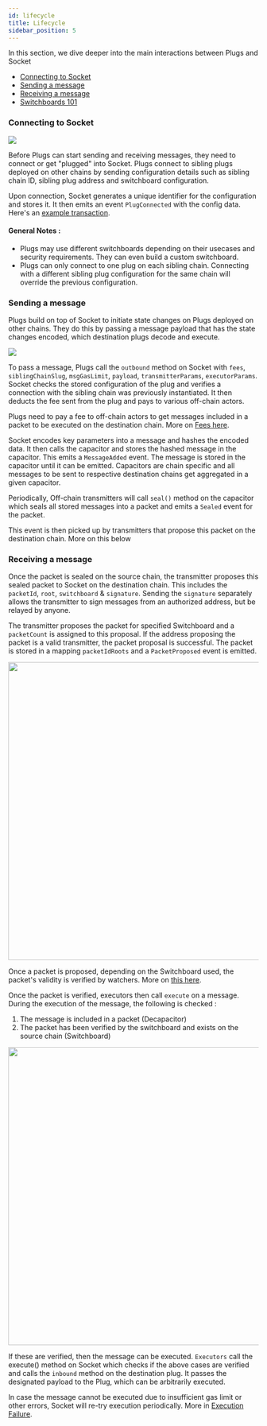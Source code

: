 ```yaml
---
id: lifecycle
title: Lifecycle
sidebar_position: 5
---
```


In this section, we dive deeper into the main interactions between Plugs and Socket
- [Connecting to Socket](#connecting-to-socket)
- [Sending a message](#sending-a-message)
- [Receiving a message](#receiving-a-message)
- [Switchboards 101](#switchboards-101)


### Connecting to Socket 

<img src="/img/ConnectToDL.png" />

Before Plugs can start sending and receiving messages, they need to connect or get "plugged" into Socket. Plugs connect to sibling plugs deployed on other chains by sending configuration details such as sibling chain ID, sibling plug address and switchboard configuration.

Upon connection, Socket generates a unique identifier for the configuration and stores it. It then emits an event `PlugConnected` with the config data. Here's an [example transaction](https://polygonscan.com/tx/0x58231336368ff437883ada95d30897679f64257c981ee19dab8147c0b3828d0a#eventlog).

#### General Notes :

- Plugs may use different switchboards depending on their usecases and security requirements. They can even build a custom switchboard.
- Plugs can only connect to one plug on each sibling chain. Connecting with a different sibling plug configuration for the same chain will override the previous configuration.


### Sending a message 

Plugs build on top of Socket to initiate state changes on Plugs deployed on other chains. They do this by passing a message payload that has the state changes encoded, which destination plugs decode and execute.

 <img src="/img/SendMessageOutbound.png" />

To pass a message, Plugs call the `outbound` method on Socket with `fees`, `siblingChainSlug`, `msgGasLimit`, `payload`, `transmitterParams`, `executorParams`. Socket checks the stored configuration of the plug and verifies a connection with the sibling chain was previously instantiated. It then deducts the fee sent from the plug and pays to various off-chain actors.

Plugs need to pay a fee to off-chain actors to get messages included in a packet to be executed on the destination chain. More on [Fees here](./Concepts/Fees.md).

<!-- WIP : Link key parameters && link capacitor -->
<!-- WIP : Highlight capacitors are modular and different types of capacitors can exist which can be configured on switchboard -->
Socket encodes key parameters into a message and hashes the encoded data. It then calls the capacitor and stores the hashed message in the capacitor. This emits a `MessageAdded` event. The message is stored in the capacitor until it can be emitted. Capacitors are chain specific and all messages to be sent to respective destination chains get aggregated in a given capacitor.

Periodically, Off-chain transmitters will call `seal()` method on the capacitor which seals all stored messages into a packet and emits a `Sealed` event for the packet.

This event is then picked up by transmitters that propose this packet on the destination chain. More on this below

### Receiving a message

Once the packet is sealed on the source chain, the transmitter proposes this sealed packet to Socket on the destination chain. This includes the `packetId`, `root`, `switchboard` & `signature`. Sending the `signature` separately allows the transmitter to sign messages from an authorized address, but be relayed by anyone.

The transmitter proposes the packet for specified Switchboard and a `packetCount` is assigned to this proposal. If the address proposing the packet is a valid transmitter, the packet proposal is successful. The packet is stored in a mapping `packetIdRoots` and a `PacketProposed` event is emitted.

<img src="/img/propose-packet.png" width="600px"/>

Once a packet is proposed, depending on the Switchboard used, the packet's validity is verified by watchers. More on [this here](#switchboards-101).

Once the packet is verified, executors then call `execute` on a message. During the execution of the message, the following is checked : 
1. The message is included in a packet (Decapacitor)
2. The packet has been verified by the switchboard and exists on the source chain (Switchboard)

<img src="/img/ExecuteMessage.png" width="600px"/>

If these are verified, then the message can be executed. `Executors` call the execute() method on Socket which checks if the above cases are verified and calls the `inbound` method on the destination plug. It passes the designated payload to the Plug, which can be arbitrarily executed.

In case the message cannot be executed due to insufficient gas limit or other errors, Socket will re-try execution periodically. More in [Execution Failure](../Build/TutorialSection/retry-execute).